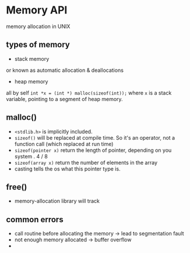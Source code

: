 # Memory API

memory allocation in UNIX

## types of memory

* stack memory

or known as automatic allocation & deallocations

* heap memory

all by self `int *x = (int *) malloc(sizeof(int));` where 
`x` is a stack variable, pointing to a segment of heap memory.

## malloc()

* `<stdlib.h>` is implicitly included.
* `sizeof()` will be replaced at compile time. So it's an operator, not a function call (which replaced at run time)
* `sizeof(pointer x)` return the length of pointer, depending on you system . 4 / 8
* `sizeof(array x)` return the number of elements in the array
* casting tells the os what this pointer type is.

## free()

* memory-allocation library will track

## common errors

* call routine before allocating the memory
    -> lead to segmentation fault
* not enough memory allocated
    -> buffer overflow
* 


